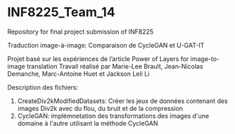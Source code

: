 # INF8225_Team_14
Repository for final project submission of INF8225

Traduction image-à-image:
Comparaison de CycleGAN et U-GAT-IT

Projet basé sur les expériences de l’article Power of Layers for image-to-image translation
Travail réalisé par Marie-Lee Brault, Jean-Nicolas Demanche, Marc-Antoine Huet et Jackson Leli Li

Description des fichiers:

1. CreateDiv2kModifiedDatasets: Créer les jeux de données contenant des images Div2k avec du flou, du bruit et de la compression
2. CycleGAN: implémnetation des transformations des images d'une domaine à l'autre utilisant la méthode CycleGAN
